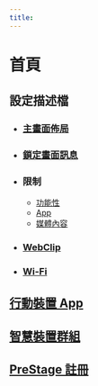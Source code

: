 ```yaml
---
title:
---
```


# 首頁

## 設定描述檔

* ### [主畫面佈局](./profiles/home_screen_layout.md)

* ### [鎖定畫面訊息](./profiles/lock_screen_message.md)

* ### 限制

  * [功能性](./profiles/restrictions_functionality.md)
  * [App](./profiles/restrictions_apps.md)
  * [媒體內容](./profiles/restrictions_media_content.md)

* ### [WebClip](./profiles/webclips.md)

* ### [Wi-Fi](./profiles/wi-fi.md)

## [行動裝置 App](./mobile_device_apps.md)

## [智慧裝置群組](./smart_device_groups.md)

## [PreStage 註冊](./prestage_enrollments.md)
